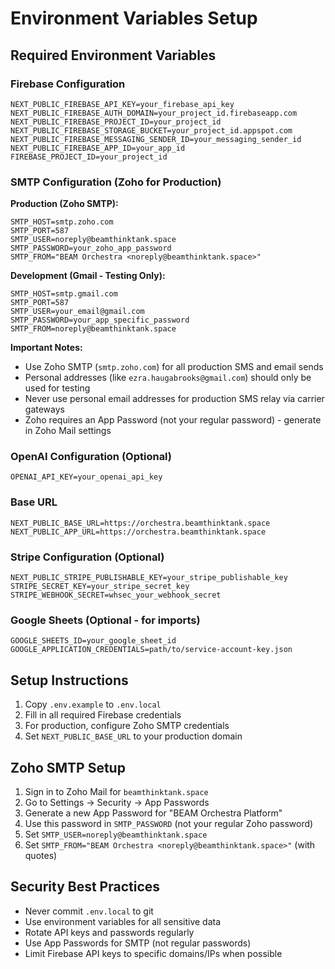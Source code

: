 # Environment Variables Setup

## Required Environment Variables

### Firebase Configuration
```env
NEXT_PUBLIC_FIREBASE_API_KEY=your_firebase_api_key
NEXT_PUBLIC_FIREBASE_AUTH_DOMAIN=your_project_id.firebaseapp.com
NEXT_PUBLIC_FIREBASE_PROJECT_ID=your_project_id
NEXT_PUBLIC_FIREBASE_STORAGE_BUCKET=your_project_id.appspot.com
NEXT_PUBLIC_FIREBASE_MESSAGING_SENDER_ID=your_messaging_sender_id
NEXT_PUBLIC_FIREBASE_APP_ID=your_app_id
FIREBASE_PROJECT_ID=your_project_id
```

### SMTP Configuration (Zoho for Production)

**Production (Zoho SMTP):**
```env
SMTP_HOST=smtp.zoho.com
SMTP_PORT=587
SMTP_USER=noreply@beamthinktank.space
SMTP_PASSWORD=your_zoho_app_password
SMTP_FROM="BEAM Orchestra <noreply@beamthinktank.space>"
```

**Development (Gmail - Testing Only):**
```env
SMTP_HOST=smtp.gmail.com
SMTP_PORT=587
SMTP_USER=your_email@gmail.com
SMTP_PASSWORD=your_app_specific_password
SMTP_FROM=noreply@beamthinktank.space
```

**Important Notes:**
- Use Zoho SMTP (`smtp.zoho.com`) for all production SMS and email sends
- Personal addresses (like `ezra.haugabrooks@gmail.com`) should only be used for testing
- Never use personal email addresses for production SMS relay via carrier gateways
- Zoho requires an App Password (not your regular password) - generate in Zoho Mail settings

### OpenAI Configuration (Optional)
```env
OPENAI_API_KEY=your_openai_api_key
```

### Base URL
```env
NEXT_PUBLIC_BASE_URL=https://orchestra.beamthinktank.space
NEXT_PUBLIC_APP_URL=https://orchestra.beamthinktank.space
```

### Stripe Configuration (Optional)
```env
NEXT_PUBLIC_STRIPE_PUBLISHABLE_KEY=your_stripe_publishable_key
STRIPE_SECRET_KEY=your_stripe_secret_key
STRIPE_WEBHOOK_SECRET=whsec_your_webhook_secret
```

### Google Sheets (Optional - for imports)
```env
GOOGLE_SHEETS_ID=your_google_sheet_id
GOOGLE_APPLICATION_CREDENTIALS=path/to/service-account-key.json
```

## Setup Instructions

1. Copy `.env.example` to `.env.local`
2. Fill in all required Firebase credentials
3. For production, configure Zoho SMTP credentials
4. Set `NEXT_PUBLIC_BASE_URL` to your production domain

## Zoho SMTP Setup

1. Sign in to Zoho Mail for `beamthinktank.space`
2. Go to Settings → Security → App Passwords
3. Generate a new App Password for "BEAM Orchestra Platform"
4. Use this password in `SMTP_PASSWORD` (not your regular Zoho password)
5. Set `SMTP_USER=noreply@beamthinktank.space`
6. Set `SMTP_FROM="BEAM Orchestra <noreply@beamthinktank.space>"` (with quotes)

## Security Best Practices

- Never commit `.env.local` to git
- Use environment variables for all sensitive data
- Rotate API keys and passwords regularly
- Use App Passwords for SMTP (not regular passwords)
- Limit Firebase API keys to specific domains/IPs when possible

